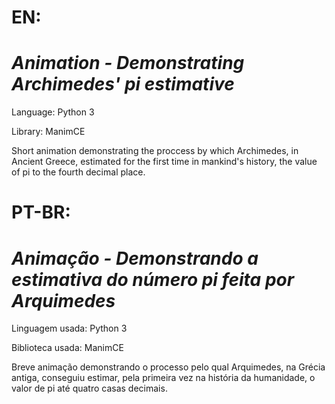 # EN:

# *Animation - Demonstrating Archimedes' pi estimative*

Language: Python 3

Library: ManimCE

Short animation demonstrating the proccess by which Archimedes, in Ancient Greece, estimated for the first time in mankind's history, the value of pi to the fourth decimal place. 


# PT-BR:

# *Animação - Demonstrando a estimativa do número pi feita por Arquimedes*

Linguagem usada: Python 3

Biblioteca usada: ManimCE

Breve animação demonstrando o processo pelo qual Arquimedes, na Grécia antiga, conseguiu estimar, pela primeira vez na história da humanidade, o valor de pi até quatro casas decimais. 


